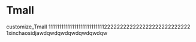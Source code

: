 # Tmall
customize_Tmall
11111111111111111111111111222222222222222222222222222
1xinchaosidjawdqwdqwdqwdqwdqwdqw
